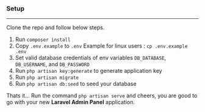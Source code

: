 ### Setup
---
Clone the repo and follow below steps.
1. Run `composer install`
2. Copy `.env.example` to `.env` Example for linux users : `cp .env.example .env`
3. Set valid database credentials of env variables `DB_DATABASE`, `DB_USERNAME`, and `DB_PASSWORD`
4. Run `php artisan key:generate` to generate application key
5. Run `php artisan migrate`
6. Run `php artisan db:seed` to seed your database



Thats it... Run the command `php artisan serve` and cheers, you are good to go with your new **Laravel Admin Panel** application.

